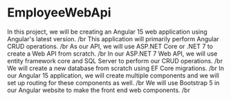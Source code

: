# EmployeeWebApi

In this project, we will be creating an Angular 15 web application using Angular's latest version. /br
This application will primarily perform Angular CRUD operations. /br
As our API, we will use ASP.NET Core or .NET 7 to create a Web API from scratch.  /br
In our ASP.NET 7 Web API, we will use entity framework core and SQL Server to perform our CRUD operations.  /br
We will create a new database from scratch using EF Core migrations. /br
In our Angular 15 application, we will create multiple components and we will set up routing for these components as well. /br
We will use Bootstrap 5 in our Angular website to make the front end web components. /br
